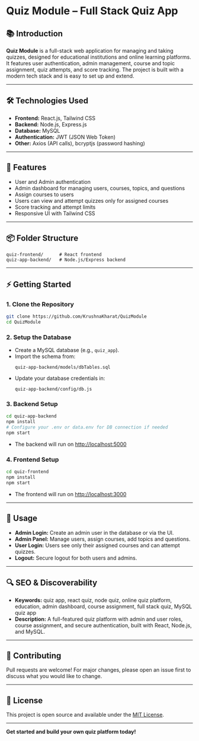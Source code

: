 # Quiz Module – Full Stack Quiz App

## 📚 Introduction

**Quiz Module** is a full-stack web application for managing and taking quizzes, designed for educational institutions and online learning platforms. It features user authentication, admin management, course and topic assignment, quiz attempts, and score tracking. The project is built with a modern tech stack and is easy to set up and extend.

---

## 🛠️ Technologies Used

- **Frontend:** React.js, Tailwind CSS
- **Backend:** Node.js, Express.js
- **Database:** MySQL
- **Authentication:** JWT (JSON Web Token)
- **Other:** Axios (API calls), bcryptjs (password hashing)

---

## 🚀 Features

- User and Admin authentication
- Admin dashboard for managing users, courses, topics, and questions
- Assign courses to users
- Users can view and attempt quizzes only for assigned courses
- Score tracking and attempt limits
- Responsive UI with Tailwind CSS

---

## 📦 Folder Structure

```
quiz-frontend/      # React frontend
quiz-app-backend/   # Node.js/Express backend
```

---

## ⚡ Getting Started

### 1. **Clone the Repository**

```sh
git clone https://github.com/KrushnaKharat/QuizModule
cd QuizModule
```

### 2. **Setup the Database**

- Create a MySQL database (e.g., `quiz_app`).
- Import the schema from:
  ```
  quiz-app-backend/models/dbTables.sql
  ```
- Update your database credentials in:
  ```
  quiz-app-backend/config/db.js
  ```

### 3. **Backend Setup**

```sh
cd quiz-app-backend
npm install
# Configure your .env or data.env for DB connection if needed
npm start
```
- The backend will run on [http://localhost:5000](http://localhost:5000)

### 4. **Frontend Setup**

```sh
cd quiz-frontend
npm install
npm start
```
- The frontend will run on [http://localhost:3000](http://localhost:3000)

---

## 📝 Usage

- **Admin Login:** Create an admin user in the database or via the UI.
- **Admin Panel:** Manage users, assign courses, add topics and questions.
- **User Login:** Users see only their assigned courses and can attempt quizzes.
- **Logout:** Secure logout for both users and admins.

---

## 🔍 SEO & Discoverability

- **Keywords:** quiz app, react quiz, node quiz, online quiz platform, education, admin dashboard, course assignment, full stack quiz, MySQL quiz app
- **Description:** A full-featured quiz platform with admin and user roles, course assignment, and secure authentication, built with React, Node.js, and MySQL.

---

## 🤝 Contributing

Pull requests are welcome! For major changes, please open an issue first to discuss what you would like to change.

---

## 📄 License

This project is open source and available under the [MIT License](LICENSE).

---

**Get started and build your own quiz platform today!**
